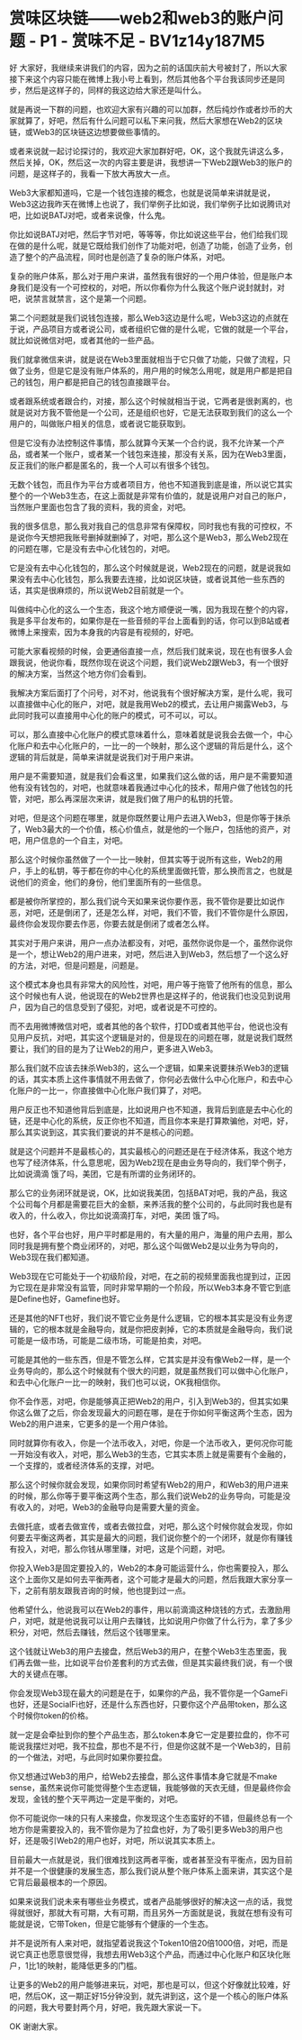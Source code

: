 # 赏味区块链——web2和web3的账户问题 - P1 - 赏味不足 - BV1z14y187M5

好 大家好，我继续来讲我们的内容，因为之前的话国庆前大号被封了，所以大家接下来这个内容只能在微博上我小号上看到，然后其他各个平台我该同步还是同步，然后是这样子的，同样的我这边给大家还是叫什么。

就是再说一下群的问题，也欢迎大家有兴趣的可以加群，然后纯炒作或者炒币的大家就算了，好吧，然后有什么问题可以私下来问我，然后大家想在Web2的区块链，或Web3的区块链这边想要做些事情的。

或者来说就一起讨论探讨的，我欢迎大家加群好吧，OK，这个我就先讲这么多，然后关掉，OK，然后这一次的内容主要是讲，我想讲一下Web2跟Web3的账户的问题，是这样子的，我看一下放大再放大一点。

Web3大家都知道吗，它是一个钱包连接的概念，也就是说简单来讲就是说，Web3这边我昨天在微博上也说了，我们举例子比如说，我们举例子比如说腾讯对吧，比如说BATJ对吧，或者来说像，什么鬼。

你比如说BATJ对吧，然后字节对吧，等等等，你比如说这些平台，他们给我们现在做的是什么呢，就是它既给我们创作了功能对吧，创造了功能，创造了业务，创造了整个的产品流程，同时也是创造了复杂的账户体系，对吧。

复杂的账户体系，那么对于用户来讲，虽然我有很好的一个用户体验，但是账户本身我们是没有一个可控权的，对吧，所以你看你为什么我这个账户说封就封，对吧，说禁言就禁言，这个是第一个问题。

第二个问题就是我们说钱包连接，那么Web3这边是什么呢，Web3这边的点就在于说，产品项目方或者说公司，或者组织它做的是什么呢，它做的就是一个平台，就比如说微信对吧，或者其他的一些产品。

我们就拿微信来讲，就是说在Web3里面就相当于它只做了功能，只做了流程，只做了业务，但是它是没有账户体系的，用户用的时候怎么用呢，就是用户都是把自己的钱包，用户都是把自己的钱包直接跟平台。

或者跟系统或者跟合约，对接，那么这个时候就相当于说，它两者是很剥离的，也就是说对方我不管他是一个公司，还是组织也好，它是无法获取到我们的这么一个用户的，叫做账户相关的信息，或者说它能获取到。

但是它没有办法控制这件事情，那么就算今天某一个合约说，我不允许某一个产品，或者某一个账户，或者某一个钱包来连接，那没有关系，因为在Web3里面，反正我们的账户都是匿名的，我一个人可以有很多个钱包。

无数个钱包，而且作为平台方或者项目方，他也不知道我到底是谁，所以说它其实整个的一个Web3生态，在这上面就是非常有价值的，就是说用户对自己的账户，当然账户里面也包含了我的资料，我的资金，对吧。

我的很多信息，那么我对我自己的信息非常有保障权，同时我也有我的可控权，不是说你今天想把我账号删掉就删掉了，对吧，那么这个是Web3，那么Web2现在的问题在哪，它是没有去中心化钱包的，对吧。

它是没有去中心化钱包的，那么这个时候就是说，Web2现在的问题，就是说我如果没有去中心化钱包，那么我要去连接，比如说区块链，或者说其他一些东西的话，其实是很麻烦的，所以说Web2目前就是一个。

叫做纯中心化的这么一个生态，我这个地方顺便说一嘴，因为我现在整个的内容，我是多平台发布的，如果你是在一些音频的平台上面看到的话，你可以到B站或者微博上来搜索，因为本身我的内容是有视频的，好吧。

可能大家看视频的时候，会更通俗直接一点，然后我们就来说，现在也有很多人会跟我说，他说你看，既然你现在说这个问题，我们说Web2跟Web3，有一个很好的解决方案，当然这个地方你们会看到。

我解决方案后面打了个问号，对不对，他说我有个很好解决方案，是什么呢，我可以直接做中心化的账户，对吧，就是我用Web2的模式，去让用户揭露Web3，与此同时我可以直接用中心化的账户的模式，可不可以，可以。

可以，那么直接中心化账户的模式意味着什么，意味着就是说我会去做一个，中心化账户和去中心化账户的，一比一的一个映射，那么这个逻辑的背后是什么，这个逻辑的背后就是，简单来讲就是说我们对于用户来讲。

用户是不需要知道，就是我们会看这里，如果我们这么做的话，用户是不需要知道他有没有钱包的，对吧，也就意味着我通过中心化的技术，帮用户做了他钱包的托管，对吧，那么再深层次来讲，就是我们做了用户的私钥的托管。

对吧，但是这个问题在哪里，就是你既然要让用户去进入Web3，但是你等于抹杀了，Web3最大的一个价值，核心价值点，就是他的一个账户，包括他的资产，对吧，用户信息的一个自主，对吧。

那么这个时候你虽然做了一个一比一映射，但其实等于说所有这些，Web2的用户，手上的私钥，等于都在你的中心化的系统里面做托管，那么换而言之，也就是说他们的资金，他们的身份，他们里面所有的一些信息。

都是被你所掌控的，那么我们说今天如果来说你要作恶，我不管你是要比如说作恶，对吧，还是倒闭了，还是怎么样，对吧，我们不管，我们不管你是什么原因，最终你会发现你要去作恶，你要去就是倒闭了或者怎么样。

其实对于用户来讲，用户一点办法都没有，对吧，虽然你说你是一个，虽然你说你是一个，想让Web2的用户进来，对吧，然后进入到Web3，然后想了一个这么好的方法，对吧，但是问题是，问题是。

这个模式本身也具有非常大的风险性，对吧，用户等于拖管了他所有的信息，那么这个时候也有人说，他说现在的Web2世界也是这样子的，他说我们也没见到说用户，因为自己的信息受到了侵犯，对吧，或者说是不可控的。

而不去用微博微信对吧，或者其他的各个软件，打DD或者其他平台，他说也没有见用户反抗，对吧，其实这个逻辑是对的，但是现在的问题在哪，就是说我们既然要让，我们的目的是为了让Web2的用户，更多进入Web3。

那么我们就不应该去抹杀Web3的，这么一个逻辑，如果来说要抹杀Web3的逻辑的话，其实本质上这件事情就不用去做了，你何必去做什么中心化账户，和去中心化账户的一比一，你直接做中心化账户我们算了，对吧。

用户反正也不知道他背后到底是，比如说用户也不知道，我背后到底是去中心化的链，还是中心化的系统，反正你也不知道，而且你本来是打算欺骗他，对吧，好，那么其实说到这，其实我们要说的并不是核心的问题。

就是这个问题并不是最核心的，其实最核心的问题还是在于经济体系，我这个地方也写了经济体系，什么意思呢，因为Web2现在是由业务导向的，我们举个例子，比如说滴滴 饿了吗，美团，它是有所谓的业务闭环的。

那么它的业务闭环就是说，OK，比如说我美团，包括BAT对吧，我的产品，我这个公司每个月都是需要花巨大的金额，来养活我的整个公司的，与此同时我也是有收入的，什么收入，你比如说滴滴打车，对吧，美团 饿了吗。

也好，各个平台也好，用户平时都是用的，有大量的用户，海量的用户去用，那么同时我是拥有整个商业闭环的，对吧，那么这个叫做Web2是以业务为导向的，Web3现在我们都知道。

Web3现在它可能处于一个初级阶段，对吧，在之前的视频里面我也提到过，正因为它现在是非常没有监管，同时非常早期的一个阶段，所以Web3本身不管它到底是Define也好，Gamefine也好。

还是其他的NFT也好，我们说不管它业务是什么逻辑，它的根本其实是没有业务逻辑的，它的根本就是金融导向，就是你把皮剥掉，它的本质就是金融导向，我们说可能是一级市场，可能是二级市场，可能是拍卖，对吧。

可能是其他的一些东西，但是不管怎么样，它其实是并没有像Web2一样，是一个业务导向的，那么这个时候就有个很大的问题，就是虽然我们可以做中心化账户，和去中心化账户一比一的映射，我们也可以说，OK我相信你。

你不会作恶，对吧，你是能够真正把Web2的用户，引入到Web3的，但其实如果你这么做了之后，你会发现最大的问题在哪，是在于你如何平衡这两个生态，因为Web2的用户进来，它更多的是一个用户体验。

同时就算你有收入，你是一个法币收入，对吧，你是一个法币收入，更何况你可能一开始没有收入，对吧，那么Web3的生态，它其实本质上就是需要有个金融的，一个支撑的，或者经济体系的支撑，对吧。

那么这个时候你就会发现，如果你同时希望有Web2的用户，和Web3的用户进来的时候，那么你等于要平衡这两个生态，那么我们说Web2的业务导向，可能是没有收入的，对吧，Web3的金融导向是需要大量的资金。

去做托底，或者去做宣传，或者去做拉盘，对吧，那么这个时候你就会发现，你如何要去平衡这两者，其实是最大的问题，我们说你整个的一个闭环，就是你有赚钱有投入，对吧，那么你钱从哪里赚，对吧，这是个问题，对吧。

你投入Web3是固定要投入的，Web2的本身可能运营什么，你也需要投入，那么这个上面你又是如何去平衡两者，这个可能才是最大的问题，然后我跟大家分享一下，之前有朋友跟我咨询的时候，他也提到过一点。

他希望什么，他说我可以在Web2的事件，用以前滴滴这种烧钱的方式，去激励用户，对吧，就是他说我可以让用户去赚钱，比如说用户你做了什么行为，拿了多少积分，对吧，然后去赚钱，然后这个钱哪里来。

这个钱就让Web3的用户去接盘，然后Web3的用户，在整个Web3生态里面，我们再去做一些，比如说平台价差套利的方式去做，但是其实最终我们说，有一个很大的关键点在哪。

你会发现Web3现在最大的问题是在于，如果你的产品，我不管你是一个GameFi也好，还是SocialFi也好，还是什么东西也好，只要你这个产品带token，那么这个时候你token的价格。

就一定是会牵扯到你的整个产品生态，那么token本身它一定是要拉盘的，你不可能说我摆烂对吧，我不拉盘，那也不是不行，但是你这就不是一个Web3的，目前的一个做法，对吧，与此同时如果你要拉盘。

你又想通过Web3的用户，给Web2去接盘，那么这件事情本身它就是不make sense，虽然来说你可能觉得整个生态逻辑，我能够做的天衣无缝，但是最终你会发现，金钱的整个天平两边一定是平衡的，对吧。

你不可能说你一味的只有人来接盘，你发现这个生态蛮好的不错，但最终总有一个地方你是需要投入的，我不管你是为了拉盘也好，为了吸引更多Web3的用户也好，还是吸引Web2的用户也好，对吧，所以说其实本质上。

目前最大一点就是说，我们很难找到这两者平衡，或者甚至没有平衡点，因为目前并不是一个很健康的发展生态，那么我们说从整个账户体系上面来讲，其实这个是它背后最最根本的一个原因。

如果来说我们说未来有哪些业务模式，或者产品能够很好的解决这一点的话，我觉得就很好，那就大有可期，大有可期，而且另外一方面就是说，我就在想有没有可能就是说，它带Token，但是它能够有个健康的一个生态。

并不是说所有人来对吧，就指望着说我这个Token10倍20倍1000倍，对吧，而是说它真正也愿意很觉得，我想去用Web3这个产品，而通过中心化账户和区块化账户，1比1的映射，能降低更多的门槛。

让更多的Web2的用户能够进来玩，对吧，那也是可以，但这个好像就比较难，好吧，然后OK，这一期正好15分钟没到，就先讲到这，这个是一个核心的账户体系的问题，我大号要封两个月，好吧，我先跟大家说一下。

OK 谢谢大家。